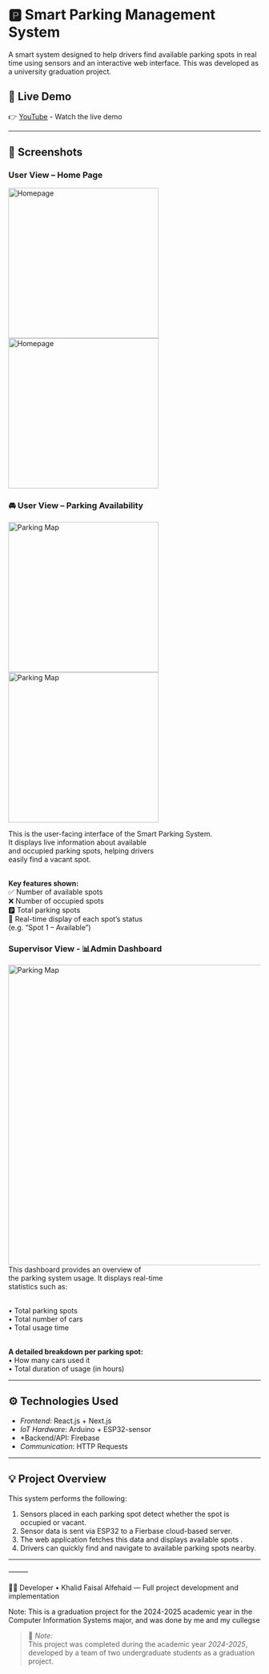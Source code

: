 # 🅿️ Smart Parking Management System

A smart system designed to help drivers find available parking spots in real time using sensors and an interactive web interface. This was developed as a university graduation project.

## 🔗 Live Demo

👉 [YouTube](https://youtu.be/hTHtEhBxtrU?si=DhIpAeOW5_0fl-Ib
) - Watch the live demo


---

## 📸 Screenshots
<h3>User View – Home Page</h3>
<div>
<img src="images/homepag1.png" width="300" alt="Homepage" />
<img src="images/homepage2.png" width="300" alt="Homepage" />
</div>
<h3>🚘 User View – Parking Availability</h3>
<div>
<img src="images/parkingpage1.png" width="300" alt="Parking Map" />
	<img src="images/parkingpage2.png" width="300" alt="Parking Map" />
	<p align="left">
  This is the user-facing interface of the Smart Parking System.<br>
  It displays live information about available<br>
  and occupied parking spots, helping drivers<br>
  easily find a vacant spot.<br><br>

  <b>Key features shown:</b><br>
  ✅ Number of available spots<br>
  ❌ Number of occupied spots<br>
  🅿️ Total parking spots<br>
  📍 Real-time display of each spot’s status<br>
  (e.g. “Spot 1 – Available”)
</p>


</div>

<h3>Supervisor View - 📊Admin Dashboard</h3>
<div>
<img src="images/Dashboard .png" width="600" alt="Parking Map" />
</div>
 This dashboard provides an overview of<br>
  the parking system usage. It displays real-time<br>
  statistics such as:<br><br>

  • Total parking spots<br>
  • Total number of cars<br>
  • Total usage time<br><br>

  <b>A detailed breakdown per parking spot:</b><br>
  • How many cars used it<br>
  • Total duration of usage (in hours)
</p>

---

## ⚙️ Technologies Used

- *Frontend*: React.js + Next.js  
- *IoT Hardware*: Arduino + ESP32-sensor 
- *Backend/API: Firebase   
- *Communication*: HTTP Requests   


---

## 💡 Project Overview

This system performs the following:

1. Sensors placed in each parking spot detect whether the spot is occupied or vacant.
2. Sensor data is sent via ESP32 to a Fierbase cloud-based server.
3. The web application fetches this data and displays available spots .
4. Drivers can quickly find and navigate to available parking spots nearby.

---




⸻

👨‍💻 Developer
	•	Khalid Faisal Alfehaid — Full project development and implementation

 Note: This is a graduation project for the 2024-2025 academic year in the Computer Information Systems major, and was done by me and my cullegse 

 > 📌 *Note:*  
> This project was completed during the academic year *2024-2025*,  
> developed by a team of two undergraduate students as a graduation project.
